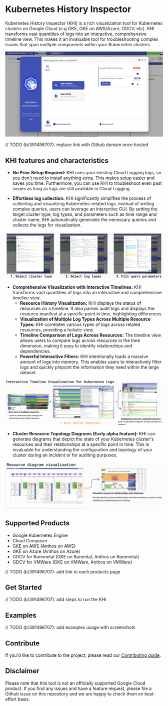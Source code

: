 # Kubernetes History Inspector

Kubernetes History Inspector (KHI) is a rich visualization tool for Kubernetes clusters on Google Cloud (e.g GKE, GKE on AWS/Azure, GDCV, etc).
KHI transforms vast quantities of logs into an interactive, comprehensive timeline view.
This makes it an invaluable tool for troubleshooting complex issues that span multiple components within your Kubernetes clusters.

![Demo Image](./image/demo.gif)

// TODO (b/391498707): replace link with Github domain once hosted

## KHI features and characteristics

- **No Prior Setup Required:** KHI uses your existing Cloud Logging logs, so you don't need to install anything extra. This makes setup easier and saves you time. Furthermore, you can use KHI to troubleshoot even past issues as long as logs are still available in Cloud Logging.

- **Effortless log collection:** KHI significantly simplifies the process of collecting and visualizing Kubernetes-related logs. Instead of writing complex queries, users can leverage an interactive GUI. By setting the target cluster type, log types, and parameters such as time range and cluster name, KHI automatically generates the necessary queries and collects the logs for visualization.

![Feature: quick and easy steps to gather logs](./image/feature-query.png)

- **Comprehensive Visualization with Interactive Timelines:** KHI transforms vast quantities of logs into an interactive and comprehensive timeline view.
  - **Resource History Visualization:** KHI displays the status of resources on a timeline. It also parses audit logs and displays the resource manifest at a specific point in time, highlighting differences.
  - **Visualization of Multiple Log Types Across Multiple Resource Types:** KHI correlates various types of logs across related resources, providing a holistic view.
  - **Timeline Comparison of Logs Across Resources:** The timeline view allows users to compare logs across resources in the time dimension, making it easy to identify relationships and dependencies.
  - **Powerful Interactive Filters:** KHI intentionally loads a massive amount of logs into memory. This enables users to interactively filter logs and quickly pinpoint the information they need within the large dataset.

![Feature: timeline view](./image/feature-timeline.png)

- **Cluster Resource Topology Diagrams (Early alpha feature):** KHI can generate diagrams that depict the state of your Kubernetes cluster's resources and their relationships at a specific point in time. This is invaluable for understanding the configuration and topology of your cluster during an incident or for auditing purposes.

![Feature: resource diagram](./image/feature-diagram.png)

## Supported Products

- Google Kubernetes Engine
- Cloud Composer
- GKE on AWS (Anthos on AWS)
- GKE on Azure (Anthos on Azure)
- GDCV for Baremetal (GKE on Baremtal, Anthos on Baremetal)
- GDCV for VMWare (GKE on VMWare, Anthos on VMWare)

// TODO (b/391498707): add link to each products page

## Get Started

// TODO (b/391498707): add steps to run the KHI

## Examples

// TODO (b/391498707): add examples usage with screenshots

## Contribute

If you'd like to contribute to the project, please read our [Contributing guide](./docs/contributing.md).

## Disclaimer

Please note that this tool is not an officially supported Google Cloud product. If you find any issues and have a feature request, please file a Github issue on this repository and we are happy to check them on best-effort basis.
